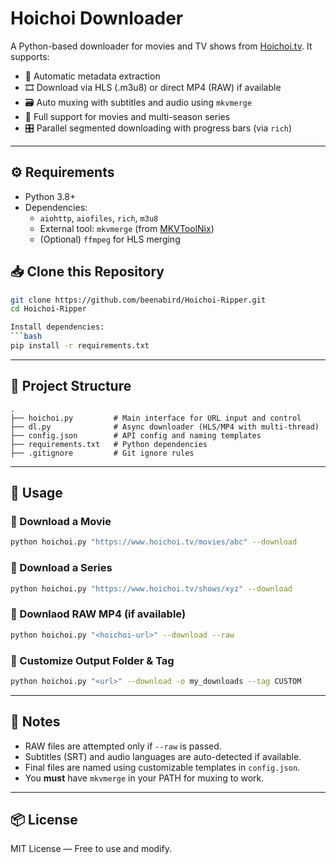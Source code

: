 # Hoichoi Downloader

A Python-based downloader for movies and TV shows from [Hoichoi.tv](https://www.hoichoi.tv). It supports:

- 🧠 Automatic metadata extraction
- 🎞️ Download via HLS (.m3u8) or direct MP4 (RAW) if available
- 🗃️ Auto muxing with subtitles and audio using `mkvmerge`
- 🎯 Full support for movies and multi-season series
- 🎛️ Parallel segmented downloading with progress bars (via `rich`)

---

## ⚙️ Requirements

- Python 3.8+
- Dependencies:
  - `aiohttp`, `aiofiles`, `rich`, `m3u8`
  - External tool: `mkvmerge` (from [MKVToolNix](https://mkvtoolnix.download/))
  - (Optional) `ffmpeg` for HLS merging

## 📥 Clone this Repository

```bash
git clone https://github.com/beenabird/Hoichoi-Ripper.git
cd Hoichoi-Ripper

Install dependencies:
```bash
pip install -r requirements.txt
```

---

## 📁 Project Structure

```
.
├── hoichoi.py         # Main interface for URL input and control
├── dl.py              # Async downloader (HLS/MP4 with multi-thread)
├── config.json        # API config and naming templates
├── requirements.txt   # Python dependencies
├── .gitignore         # Git ignore rules
```

---

## 🚀 Usage

### 🔹 Download a Movie
```bash
python hoichoi.py "https://www.hoichoi.tv/movies/abc" --download
```

### 🔹 Download a Series
```bash
python hoichoi.py "https://www.hoichoi.tv/shows/xyz" --download
```

### 🔹 Downlaod RAW MP4 (if available)
```bash
python hoichoi.py "<hoichoi-url>" --download --raw
```

### 🔹 Customize Output Folder & Tag
```bash
python hoichoi.py "<url>" --download -o my_downloads --tag CUSTOM
```

---

## 📝 Notes

- RAW files are attempted only if `--raw` is passed.
- Subtitles (SRT) and audio languages are auto-detected if available.
- Final files are named using customizable templates in `config.json`.
- You **must** have `mkvmerge` in your PATH for muxing to work.

---

## 📦 License

MIT License — Free to use and modify.
